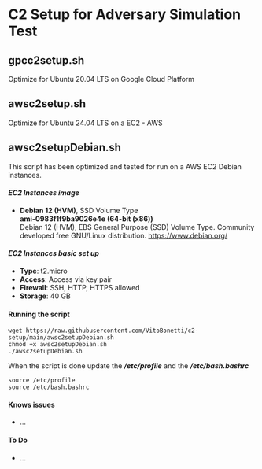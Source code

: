 # C2 Setup for Adversary Simulation Test

## gpcc2setup.sh 

Optimize for Ubuntu 20.04 LTS on Google Cloud Platform

## awsc2setup.sh 

Optimize for Ubuntu 24.04 LTS on a EC2 - AWS

## awsc2setupDebian.sh

This script has been optimized and tested for run on a AWS EC2 Debian instances.

#### *EC2 Instances image*

- **Debian 12 (HVM)**, SSD Volume Type<br>
  **ami-0983f1f9ba9026e4e (64-bit (x86))**<br>
  Debian 12 (HVM), EBS General Purpose (SSD) Volume Type. Community developed free GNU/Linux distribution. https://www.debian.org/

#### *EC2 Instances basic set up*

- **Type**: t2.micro
- **Access**: Access via key pair
- **Firewall**: SSH, HTTP, HTTPS allowed
- **Storage**: 40 GB

#### Running the script

```
wget https://raw.githubusercontent.com/VitoBonetti/c2-setup/main/awsc2setupDebian.sh
chmod +x awsc2setupDebian.sh
./awsc2setupDebian.sh
```
When the script is done update the ***/etc/profile*** and the ***/etc/bash.bashrc***

```
source /etc/profile
source /etc/bash.bashrc
```
#### Knows issues

- ...

#### To Do

- ...

